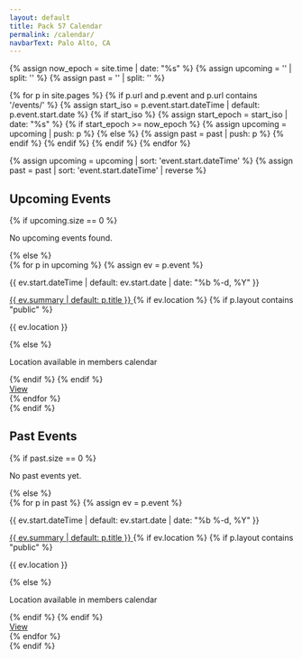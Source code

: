 ```yaml
---
layout: default
title: Pack 57 Calendar
permalink: /calendar/
navbarText: Palo Alto, CA
---
```



<!-- Collect events -->
{% assign now_epoch = site.time | date: "%s" %}
{% assign upcoming = '' | split: '' %}
{% assign past = '' | split: '' %}

{% for p in site.pages %}
  {% if p.url and p.event and p.url contains '/events/' %}
    {% assign start_iso = p.event.start.dateTime | default: p.event.start.date %}
    {% if start_iso %}
      {% assign start_epoch = start_iso | date: "%s" %}
      {% if start_epoch >= now_epoch %}
        {% assign upcoming = upcoming | push: p %}
      {% else %}
        {% assign past = past | push: p %}
      {% endif %}
    {% endif %}
  {% endif %}
{% endfor %}

{% assign upcoming = upcoming | sort: 'event.start.dateTime' %}
{% assign past = past | sort: 'event.start.dateTime' | reverse %}

<!-- Upcoming -->
<section class="mx-auto max-w-6xl px-4 py-10">
<h2 class="text-2xl md:text-3xl font-extrabold tracking-wide uppercase text-cub-blue">Upcoming Events</h2>
{% if upcoming.size == 0 %}
    <p class="mt-4 text-slate-600">No upcoming events found.</p>
{% else %}
    <div class="mt-6 divide-y divide-slate-200 rounded-2xl ring-1 ring-slate-200 bg-white">
  {% for p in upcoming %}
    {% assign ev = p.event %}
    <article class="p-4 md:p-5 grid md:grid-cols-5 gap-3">
      <p class="text-sm text-slate-500 md:col-span-1">
        {{ ev.start.dateTime | default: ev.start.date | date: "%b %-d, %Y" }}
      </p>
      <div class="md:col-span-3">
        <a href="{{ p.url | relative_url }}" class="font-semibold hover:underline">
          {{ ev.summary | default: p.title }}
        </a>
        {% if ev.location %}
          {% if p.layout contains "public" %}
            <p class="text-sm text-slate-600 mt-0.5">{{ ev.location }}</p>
          {% else %}
            <p class="text-sm text-slate-600 mt-0.5">Location available in members calendar</p>
          {% endif %}
        {% endif %}
      </div>
      <div class="md:col-span-1 flex items-start md:justify-end">
          <a href="{{ p.url }}" target="_blank" rel="noopener"
             class="inline-flex items-center rounded-lg px-3 py-1.5 text-sm font-medium
                    ring-1 ring-slate-300 hover:bg-slate-50">
            View
          </a>
      </div>
    </article>
  {% endfor %}
</div>
{% endif %}
</section>

<!-- Past -->
<section class="mx-auto max-w-6xl px-4 pb-16">
<h2 class="text-2xl md:text-3xl font-extrabold tracking-wide uppercase text-slate-800">Past Events</h2>
{% if past.size == 0 %}
    <p class="mt-4 text-slate-600">No past events yet.</p>
{% else %}
    <div class="mt-6 divide-y divide-slate-200 rounded-2xl ring-1 ring-slate-200 bg-white">
    {% for p in past %}
        {% assign ev = p.event %}
        <article class="p-4 md:p-5 grid md:grid-cols-5 gap-3">
        <p class="text-sm text-slate-500 md:col-span-1">
            {{ ev.start.dateTime | default: ev.start.date | date: "%b %-d, %Y" }}
        </p>
        <div class="md:col-span-3">
            <a href="{{ p.url | relative_url }}" class="font-semibold hover:underline">
            {{ ev.summary | default: p.title }}
            </a>
            {% if ev.location %}
              {% if p.layout contains "public" %}
                <p class="text-sm text-slate-600 mt-0.5">{{ ev.location }}</p>
              {% else %}
                <p class="text-sm text-slate-600 mt-0.5">Location available in members calendar</p>
              {% endif %}
            {% endif %}
        </div>
        <div class="md:col-span-1 flex items-start md:justify-end">
          <a href="{{ p.url }}" target="_blank" rel="noopener"
             class="inline-flex items-center rounded-lg px-3 py-1.5 text-sm font-medium
                    ring-1 ring-slate-300 hover:bg-slate-50">
            View
          </a>
        </div>
        </article>
    {% endfor %}
    </div>
{% endif %}
</section>

